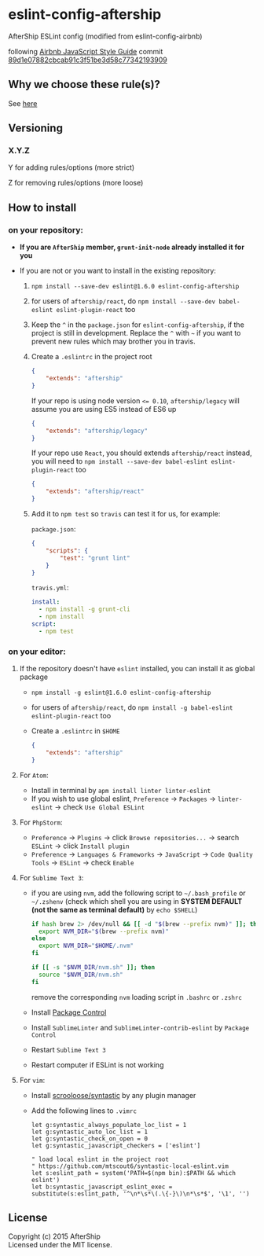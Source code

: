 # eslint-config-aftership

AfterShip ESLint config (modified from eslint-config-airbnb)

following [Airbnb JavaScript Style Guide](https://github.com/airbnb/javascript) commit [89d1e07882cbcab91c3f51be3d58c77342193909](https://github.com/airbnb/javascript/blob/89d1e07882cbcab91c3f51be3d58c77342193909/README.md)

## Why we choose these rule(s)?
See [here](https://github.com/AfterShip/eslint-config-aftership/blob/master/why-we-choose-these-rules.md)

## Versioning

### X.Y.Z

Y for adding rules/options (more strict)

Z for removing rules/options (more loose)

## How to install

### on your repository:
- **If you are `AfterShip` member, `grunt-init-node` already installed it for you**

- If you are not or you want to install in the existing repository:
	1. `npm install --save-dev eslint@1.6.0 eslint-config-aftership`
	
	2. for users of `aftership/react`, do `npm install --save-dev babel-eslint eslint-plugin-react` too

	3. Keep the `^` in the `package.json` for `eslint-config-aftership`, if the project is still in development. Replace the `^` with `~` if you want to prevent new rules which may brother you in travis.

	4. Create a `.eslintrc` in the project root

		```json
		{
			"extends": "aftership"
		}
		```

		If your repo is using node version `<= 0.10`, `aftership/legacy` will assume you are using ES5 instead of ES6 up

		```json
		{
			"extends": "aftership/legacy"
		}
		```

		If your repo use `React`, you should extends `aftership/react` instead, you will need to `npm install --save-dev babel-eslint eslint-plugin-react` too

		```json
		{
			"extends": "aftership/react"
		}
		```

	5. Add it to `npm test` so `travis` can test it for us, for example:

		`package.json`:
		```json
		{
			"scripts": {
				"test": "grunt lint"
			}
		}
		```

		`travis.yml`:
		```yml
		install:
		  - npm install -g grunt-cli
		  - npm install
		script:
		  - npm test
		```

### on your editor:
1. If the repository doesn't have `eslint` installed, you can install it as global package
	- `npm install -g eslint@1.6.0 eslint-config-aftership`
	- for users of `aftership/react`, do `npm install -g babel-eslint eslint-plugin-react` too
	- Create a `.eslintrc` in `$HOME`

		```json
		{
			"extends": "aftership"
		}
		```

2. For `Atom`:
	- Install in terminal by `apm install linter linter-eslint`
	- If you wish to use global eslint, `Preference` -> `Packages` -> `linter-eslint` -> check `Use Global ESLint`

3. For `PhpStorm`:
	- `Preference` -> `Plugins` -> click `Browse repositories...` -> search `ESLint` -> click `Install plugin`
	- `Preference` -> `Languages & Frameworks` -> `JavaScript` -> `Code Quality Tools` -> `ESLint` -> check `Enable`

4. For `Sublime Text 3`:
	- if you are using `nvm`, add the following script to `~/.bash_profile` or `~/.zshenv` (check which shell you are using in **SYSTEM DEFAULT (not the same as terminal default)** by `echo $SHELL`)

		```bash
		if hash brew 2> /dev/null && [[ -d "$(brew --prefix nvm)" ]]; then
		  export NVM_DIR="$(brew --prefix nvm)"
		else
		  export NVM_DIR="$HOME/.nvm"
		fi

		if [[ -s "$NVM_DIR/nvm.sh" ]]; then
		  source "$NVM_DIR/nvm.sh"
		fi
		```

		remove the corresponding `nvm` loading script in `.bashrc` or `.zshrc`

	- Install [Package Control](https://packagecontrol.io/installation)
	- Install `SublimeLinter` and `SublimeLinter-contrib-eslint` by `Package Control`
	- Restart `Sublime Text 3`
	- Restart computer if ESLint is not working

5. For `vim`:
	- Install [scrooloose/syntastic](https://github.com/scrooloose/syntastic) by any plugin manager
	- Add the following lines to `.vimrc`

		```
		let g:syntastic_always_populate_loc_list = 1
		let g:syntastic_auto_loc_list = 1
		let g:syntastic_check_on_open = 0
		let g:syntastic_javascript_checkers = ['eslint']

		" load local eslint in the project root
		" https://github.com/mtscout6/syntastic-local-eslint.vim
		let s:eslint_path = system('PATH=$(npm bin):$PATH && which eslint')
		let b:syntastic_javascript_eslint_exec = substitute(s:eslint_path, '^\n*\s*\(.\{-}\)\n*\s*$', '\1', '')
		```

## License
Copyright (c) 2015 AfterShip  
Licensed under the MIT license.
